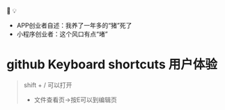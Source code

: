 :high_brightness:
:bulb:

* APP创业者自述：我养了一年多的“猪”死了
* 小程序创业者：这个风口有点“堵”
 

# github Keyboard shortcuts 用户体验

> shift + / 可以打开
> * 文件查看页->按E可以到编辑页

